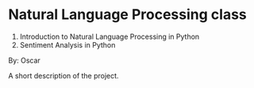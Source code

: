 # Natural Language Processing class

1. Introduction to Natural Language Processing in Python
2. Sentiment Analysis in Python

By: Oscar

A short description of the project.